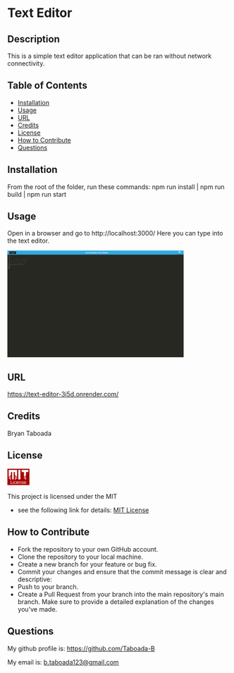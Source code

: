# Text Editor

## Description 
This is a simple text editor application that can be ran without network connectivity. 

## Table of Contents
- [Installation](#installation)
- [Usage](#usage)
- [URL](#url)
- [Credits](#credits)
- [License](#license)
- [How to Contribute](#how-to-contribute)
- [Questions](#questions)

## Installation
From the root of the folder, run these commands: npm run install | npm run build | npm run start

## Usage
Open in a browser and go to http://localhost:3000/ Here you can type into the text editor.

<img src="./client/src/images/Screenshot.jpg" alt="screenshot" width="400"/>

## URL
https://text-editor-3i5d.onrender.com/

## Credits
Bryan Taboada

## License

<img src="./client/src/images/MIT-logo.jpg" alt="logo" width="50"/>

This project is licensed under the MIT 
- see the following link for details: [MIT License](https://opensource.org/licenses/MIT)

## How to Contribute
- Fork the repository to your own GitHub account.
- Clone the repository to your local machine.
- Create a new branch for your feature or bug fix.
- Commit your changes and ensure that the commit message is clear and descriptive:
- Push to your branch.
- Create a Pull Request from your branch into the main repository's main branch. Make sure to provide a detailed explanation of the changes you've made.

## Questions
My github profile is: https://github.com/Taboada-B

My email is: b.taboada123@gmail.com

